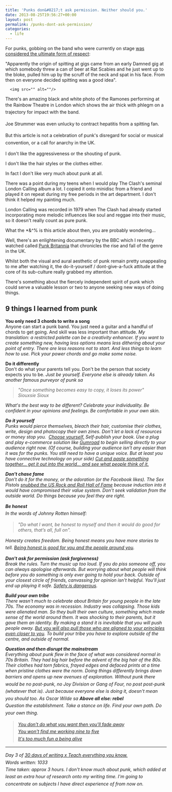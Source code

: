 ```yaml
---
title: 'Punks don&#8217;t ask permission. Neither should you.'
date: 2013-08-25T19:56:27+00:00
layout: post
permalink: /punks-dont-ask-permission/
categories:
  - life
---
```

For punks, gobbing on the band who were currently on stage <a href="http://www.punk77.co.uk/groups/gobonyou.htm">was considered the ultimate form of respect</a>:

"Apparently the origin of spitting at gigs came from an early Damned gig at which somebody threw a can of beer at Rat Scabies and he just went up to the bloke, pulled him up by the scruff of the neck and spat in his face. From then on everyone decided spitting was a good idea".

<pre><code>  &lt;img src="" alt=""/&gt;
</code></pre>

There's an amazing black and white photo of the Ramones performing at the Rainbow Theatre in London&nbsp;which shows the air thick with&nbsp;<span style="line-height: 1.6em;">phlegm on a trajectory for impact with the band.</span>

<span style="line-height: 1.6em;">Joe Strummer was even unlucky to contract hepatitis from a spitting fan.</span>

But t<span style="line-height: 1.6em;">his article is not a celebration of punk's disregard for social or musical convention, or a call for anarchy in the UK.&nbsp;</span>

I don't like the aggressiveness or the shouting of punk.

I don't like the hair styles or the clothes either.

In fact I don't like very much about punk at all.

There was a point during my teens when I would play The Clash's seminal London Calling album a lot. I copied it onto minidisc from a friend and played it on repeat during my free periods in the art department. I don't think it helped my painting much.

London Calling was recorded in 1979 when The Clash had already started incorporating more melodic influences like soul and reggae into their music, so it doesn't really count as pure punk.&nbsp;

What the *&amp;^% is this article about then, you are probably wondering...

Well, there's an enlightening documentary by the BBC which I recently watched called&nbsp;<a href="http://www.bbc.co.uk/blogs/tv/2012/05/punk-britannia.shtml">Punk Britannia</a>&nbsp;that chronicles the rise and fall of the genre in the UK.&nbsp;

Whilst both the visual and aural aesthetic of punk remain pretty unappealing to me after watching it, the&nbsp;do-it-yourself / dont-give-a-fuck attitude at the core of its sub-culture really grabbed my attention.

There's something about the fiercely independent spirit of punk which could serve a valuable lesson or two to anyone seeking new ways of doing things.</p>

<h2>9 things I learned from punk</h2>

<strong>You only need 3 chords to write a song<br></strong>Anyone can start a punk band. You just need a guitar and a handful of chords to get going. And skill was less important than attitude. <em>My translation: a&nbsp;re</em><em>stricted palette can be a creativity enhancer. If you want to create something new, having less options means less dithering about your point of entry. There are less reasons not to start. And less things to learn how to use. Pick your power chords and go make some noise.</em>

<strong>Do it differently<br></strong>Don't do what your parents tell you. Don't be the person that society expects you to be. <em>Just be yourself. Everyone else is already taken. As another famous purveyor of punk sa
<blockquote>"Once something becomes easy to copy, it loses its power"<br>Siouxsie Sioux</blockquote>

<em>What's the best way to be different? Celebrate your individuality. Be confident in your opinions and feelings. Be comfortable in your own skin.&nbsp;</em>





<strong>Do it yourself<br></strong>Punks would pierce themselves, bleach their hair, customise their clothes, write, design and photocopy their own zines.&nbsp;<em>Don't let a lack of resources or money stop you.</em>&nbsp;&nbsp;<em><a href="https://www.amazon.co.uk/dp/B00CO8D3G4/ref=as_li_ss_til?tag=sneageek-21&amp;camp=2902&amp;creative=19466&amp;linkCode=as4&amp;creativeASIN=B00CO8D3G4&amp;adid=138SHVKQYQTMZXSPJ4QH&amp;">Choose yourself.</a></em><em>&nbsp;Self-publish your book. Use a plug and play e-commerce solution like&nbsp;<a href="https://gumroad.com/">Gumroad</a>&nbsp;to begin selling directly to your audience right now.&nbsp;(Of course, building your audience isn't any easier than it was for the punks. You still need to have a unique voice. But at least you have connective technology on your side)&nbsp;<a href="http://greig.cc/you-will-never-be-ready">Cut and paste something together... get it out into the world... and see what people think of it.</a></em>

<strong>Don't chase fame<br></strong>Don't do it for the money, or the adoration <em>(or the Facebook likes)</em>. The Sex Pistols&nbsp;<a href="http://news.bbc.co.uk/1/hi/entertainment/4750262.stm">snubbed the US Rock and Roll Hall of Fame</a>&nbsp;because induction into it would have compromised their value system. <em>Don't seek validation from the outside world. Do things because you feel they are right.</em>

<strong style="line-height: 1.6em;"><strong>Be honest<br></strong></strong><span style="line-height: 1.6em;">In the words of Johnny Rotten himself:</span>

<blockquote>"Do what I want, be honest to myself and then it would do good for others, that’s all, full on".</blockquote>

<em style="line-height: 1.6em;">Honesty creates freedom. Being honest means you have more stories to tell.&nbsp;<a href="http://greig.cc/your-mind-is-a-jail-built-out-of-bullshit">Being honest is good for you and the people around you</a>.</em><br>

<strong></strong><strong>Don't ask for permission </strong><em><strong>(</strong><strong>ask forgiveness)</strong></em><strong><br></strong>Break the rules. Turn the music up too loud.&nbsp;<em>If you do piss someone off, you can always apologise afterwards. But worrying about what people will think before you do something is only ever going to hold your back. Outside of your closest circle of friends, canvassing for opinion isn't helpful. You'll just end up playing it safe. <a href="http://greig.cc/you-will-never-be-ready">Safety is dangerous</a>.&nbsp;</em>

<strong>Build your own tribe<br></strong>There wasn't much to celebrate about Britain for young people in the late 70s. The economy was in recession. Industry was collapsing. Those kids were alienated man. So they built their own culture, something which made sense of the world around them. It was shocking to their parents, but it gave them an identity.&nbsp;<em>By making a stand it is inevitable that you will push people away. <a href="https://www.amazon.co.uk/dp/0749939753/ref=as_li_ss_til?tag=sneageek-21&amp;camp=2902&amp;creative=19466&amp;linkCode=as4&amp;creativeASIN=0749939753&amp;adid=18Q2FYVD06C6DXH4AGPD&amp;">But you will also pull those who are aligned to your principles even closer to you</a>. To build your tribe you have to explore outside of the centre, and outside of normal.</em>

<strong>Question and then disrupt the mainstream</strong><br>Everything about punk flew in the face of what was considered normal in 70s Britain. They had big hair before the advent of the big hair of the 80s. Their clothes had torn fabrics, frayed edges and defaced prints at a time when pristine clothes were the norm. Doing things differently brings down barriers and opens up new avenues of exploration.&nbsp;<span style="line-height: 1.6em;">Without punk there would be no post-punk, no Joy Division or Gang of Four, no post post-punk (whatever that is).&nbsp;</span><em style="line-height: 1.6em;">Just because everyone else is doing it, doesn't mean you should too.&nbsp;As Oscar Wilde sa
<strong>Above all else: rebel<br></strong>Question the establishment. <em>Take a stance on life.&nbsp;<i>Find your own path. Do your own thing.</i></em><i></i>





<blockquote><a href="http://www.youtube.com/watch?v=g4PUF9xPHx8">You don't do what you want then you'll fade away<br><span style="line-height: 1.6em;">You won't find me working nine to five<br></span><span style="line-height: 1.6em;">It's too much fun a being alive</span></a><span style="line-height: 1.6em;"></span></blockquote>

<hr />

Day 3 of&nbsp;<a href="http://greig.cc/30-days-of-writing-x-teach-everything-you-know">30 days of writing x Teach everything you know.</a><br>Words written: 1033<br>Time taken: approx 3 hours. I don't know much about punk, which added at least an extra hour of research onto my writing time. I'm going to concentrate on subjects I have direct experience of from now on.
